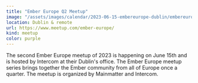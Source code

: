 ```yaml
---
title: "Ember Europe Q2 Meetup"
image: "/assets/images/calendar/2023-06-15-embereurope-dublin/embereurope.png"
location: Dublin & remote
url: https://www.meetup.com/ember-europe/
kind: meetup
color: purple
---
```


The second Ember Europe meetup of 2023 is happening on June 15th and is hosted
by Intercom at their Dublin's office. The Ember Europe meetup series brings
together the Ember community from all of Europe once a quarter. The meetup is
organized by Mainmatter and Intercom.
